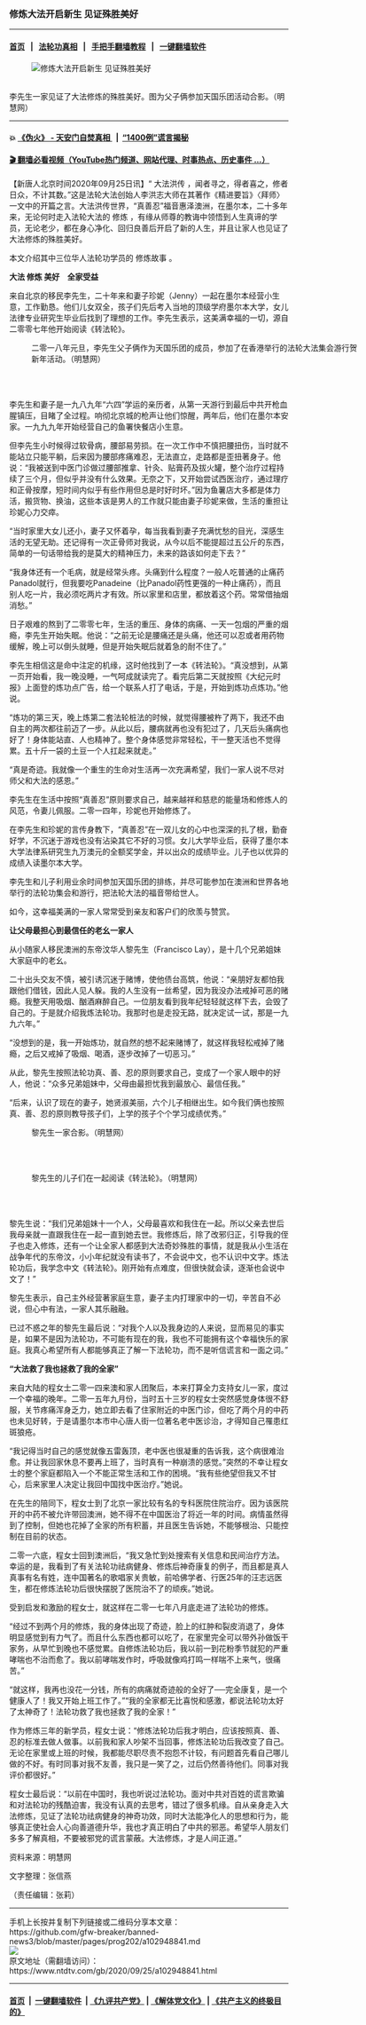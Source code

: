 ### 修炼大法开启新生 见证殊胜美好
------------------------

#### [首页](https://github.com/gfw-breaker/banned-news3/blob/master/README.md) &nbsp;&nbsp;|&nbsp;&nbsp; [法轮功真相](https://github.com/begood0513/basic/blob/master/README.md)  &nbsp;&nbsp;|&nbsp;&nbsp; [手把手翻墙教程](https://github.com/gfw-breaker/guides/wiki)  &nbsp;&nbsp;|&nbsp;&nbsp; [一键翻墙软件](https://github.com/gfw-breaker/nogfw/blob/master/README.md)  



<div><div class="featured_image">
 <figure>
  <img alt="修炼大法开启新生 见证殊胜美好" src="https://i.ntdtv.com/assets/uploads/2020/09/2020-09-25_132614-800x450.jpg"/>
 </figure><br/>
 <span class="caption">
  李先生一家见证了大法修炼的殊胜美好。图为父子俩参加天国乐团活动合影。（明慧网）
 </span>
</div>
</div><hr/>

#### 💥 [《伪火》 - 天安门自焚真相 ](http://158.247.195.190:10000/videos/blog/weihuo.html)&nbsp; |&nbsp; [“1400例”谎言揭秘  ](http://158.247.195.190:10000/videos/blog/jiexi1400.html)

#### [ 🎬  翻墙必看视频（YouTube热门频道、网站代理、时事热点、历史事件 ...）](https://github.com/gfw-breaker/links/blob/master/banned.md)

<div><div class="post_content" itemprop="articleBody">
 <p>
  【新唐人北京时间2020年09月25日讯】“
  <ok href="https://www.ntdtv.com/gb/大法洪传.htm">
   大法洪传
  </ok>
  ，闻者寻之，得者喜之，修者日众，不计其数。”这是法轮大法创始人李洪志大师在其著作《精进要旨》〈拜师〉一文中的开篇之言。大法洪传世界，“真善忍”福音惠泽澳洲，在墨尔本，二十多年来，无论何时走入法轮大法的
  <ok href="https://www.ntdtv.com/gb/修炼.htm">
   修炼
  </ok>
  ，有缘从师尊的教诲中领悟到人生真谛的学员，无论老少，都在身心净化、回归良善后开启了新的人生，并且让家人也见证了大法修炼的殊胜美好。
 </p>
 <p>
  本文介绍其中三位华人法轮功学员的
  <ok href="https://www.ntdtv.com/gb/修炼故事.htm">
   修炼故事
  </ok>
  。
 </p>
 <p>
  <strong>
   大法
   <ok href="https://www.ntdtv.com/gb/修炼.htm">
    修炼
   </ok>
   美好　全家受益
  </strong>
 </p>
 <p>
  来自北京的移民李先生，二十年来和妻子珍妮（Jenny）一起在墨尔本经营小生意，工作勤恳。他们儿女双全，孩子们先后考入当地的顶级学府墨尔本大学，女儿法律专业研究生毕业后找到了理想的工作。李先生表示，这美满幸福的一切，源自二零零七年他开始阅读《转法轮》。
 </p>
 <figure class="wp-caption alignnone" id="attachment_102948845" style="width: 600px">
  <img alt="" class="size-medium wp-image-102948845" src="https://i.ntdtv.com/assets/uploads/2020/09/2020-09-25_132056-600x561.jpg">
   <br/><figcaption class="wp-caption-text">
    二零一八年元旦，李先生父子俩作为天国乐团的成员，参加了在香港举行的法轮大法集会游行贺新年活动。（明慧网）
    <br/>
   </figcaption><br/>
  </img>
 </figure><br/>
 <p>
  李先生和妻子是一九八九年“六四”学运的亲历者，从第一天游行到最后中共开枪血腥镇压，目睹了全过程。响彻北京城的枪声让他们惊醒，两年后，他们在墨尔本安家。一九九九年开始经营自己的鱼署快餐店小生意。
 </p>
 <p>
  但李先生小时候得过软骨病，腰部易劳损。在一次工作中不慎把腰扭伤，当时就不能站立只能平躺，后来因为腰部疼痛难忍，无法直立，走路都是歪扭著身子。他说：“我被送到中医门诊做过腰部推拿、针灸、贴膏药及拔火罐，整个治疗过程持续了三个月，但似乎并没有什么效果。无奈之下，又开始尝试西医治疗，通过理疗和正骨按摩，短时间内似乎有些作用但总是时好时坏。”因为鱼薯店大多都是体力活，搬货物、换油，这些本该是男人的工作就只能由妻子珍妮来做，生活的重担让珍妮心力交瘁。
 </p>
 <p>
  “当时家里大女儿还小，妻子又怀着孕，每当我看到妻子充满忧愁的目光，深感生活的无望无助。还记得有一次正骨师对我说，从今以后不能提超过五公斤的东西，简单的一句话带给我的是莫大的精神压力，未来的路该如何走下去？”
 </p>
 <p>
  “我身体还有一个毛病，就是经常头疼。头痛到什么程度？一般人吃普通的止痛药Panadol就行，但我要吃Panadeine（比Panadol药性更强的一种止痛药），而且别人吃一片，我必须吃两片才有效。所以家里和店里，都放着这个药。常常借抽烟消愁。”
 </p>
 <p>
  日子艰难的熬到了二零零七年，生活的重压、身体的病痛、一天一包烟的严重的烟瘾，李先生开始失眠。他说：“之前无论是腰痛还是头痛，他还可以忍或者用药物缓解，晚上可以倒头就睡，但是开始失眠后就着急的耐不住了。”
 </p>
 <p>
  李先生相信这是命中注定的机缘，这时他找到了一本《转法轮》。“真没想到，从第一页开始看，我一晚没睡，一气呵成就读完了。看完后第二天就按照《大纪元时报》上面登的炼功点广告，给一个联系人打了电话，于是，开始到炼功点炼功。”他说。
 </p>
 <p>
  “炼功的第三天，晚上炼第二套法轮桩法的时候，就觉得腰被杵了两下，我还不由自主的两次都往前迈了一步。从此以后，腰病就再也没有犯过了，几天后头痛病也好了！身体能站直、人也精神了。整个身体感觉非常轻松，干一整天活也不觉得累。五十斤一袋的土豆一个人扛起来就走。”
 </p>
 <p>
  “真是奇迹。我就像一个重生的生命对生活再一次充满希望，我们一家人说不尽对师父和大法的感恩。”
 </p>
 <p>
  李先生在生活中按照“真善忍”原则要求自己，越来越祥和慈悲的能量场和修炼人的风范，令妻儿佩服。二零一四年，珍妮也开始修炼了。
 </p>
 <p>
  在李先生和珍妮的言传身教下，“真善忍”在一双儿女的心中也深深的扎了根，勤奋好学，不沉迷于游戏也没有沾染其它不好的习惯。女儿大学毕业后，获得了墨尔本大学法律系研究生九万澳元的全额奖学金，并以出众的成绩毕业。儿子也以优异的成绩入读墨尔本大学。
 </p>
 <p>
  李先生和儿子利用业余时间参加天国乐团的排练，并尽可能参加在澳洲和世界各地举行的法轮功集会和游行，把法轮大法的福音带给世人。
 </p>
 <p>
  如今，这幸福美满的一家人常常受到亲友和客户们的欣羡与赞赏。
 </p>
 <p>
  <strong>
   让父母最担心到最信任的老幺一家人
  </strong>
 </p>
 <p>
  从小随家人移民澳洲的东帝汶华人黎先生（Francisco Lay），是十几个兄弟姐妹大家庭中的老幺。
 </p>
 <p>
  二十出头交友不慎，被引诱沉迷于赌博，使他债台高筑，他说：“亲朋好友都怕我跟他们借钱，因此人见人躲。我的人生没有一丝希望，因为我没办法戒掉可恶的赌瘾。我整天用吸烟、酗酒麻醉自己。一位朋友看到我年纪轻轻就这样下去，会毁了自己的。于是就介绍我炼法轮功。我那时也是走投无路，就决定试一试，那是一九九六年。”
 </p>
 <p>
  “没想到的是，我一开始炼功，就自然的想不起来赌博了，就这样我轻松戒掉了赌瘾，之后又戒掉了吸烟、喝酒，逐步改掉了一切恶习。”
 </p>
 <p>
  从此，黎先生按照法轮功真、善、忍的原则要求自己，变成了一个家人眼中的好人，他说：“众多兄弟姐妹中，父母由最担忧我到最放心、最信任我。”
 </p>
 <p>
  “后来，认识了现在的妻子，她贤淑美丽，六个儿子相继出生。如今我们俩也按照真、善、忍的原则教导孩子们，上学的孩子个个学习成绩优秀。”
 </p>
 <figure class="wp-caption alignnone" id="attachment_102948844" style="width: 600px">
  <img alt="" class="size-medium wp-image-102948844" src="https://i.ntdtv.com/assets/uploads/2020/09/2020-09-25_132040-600x484.jpg">
   <br/><figcaption class="wp-caption-text">
    黎先生一家合影。（明慧网）
    <br/>
   </figcaption><br/>
  </img>
 </figure><br/>
 <figure class="wp-caption alignnone" id="attachment_102948843" style="width: 600px">
  <img alt="" class="size-medium wp-image-102948843" src="https://i.ntdtv.com/assets/uploads/2020/09/2020-09-25_132030-600x295.jpg"/>
  <br/><figcaption class="wp-caption-text">
   黎先生的儿子们在一起阅读《转法轮》。（明慧网）
   <br/>
  </figcaption><br/>
 </figure><br/>
 <p>
  黎先生说：“我们兄弟姐妹十一个人，父母最喜欢和我住在一起。所以父亲去世后我母亲就一直跟我住在一起一直到她去世。我修炼后，除了改邪归正，引导我的侄子也走入修炼，还有一个让全家人都感到大法奇妙殊胜的事情，就是我从小生活在战争年代的东帝汶，小小年纪就没有读书了，不会说中文，也不认识中文字。炼法轮功后，我学念中文《转法轮》。刚开始有点难度，但很快就会读，逐渐也会说中文了！”
 </p>
 <p>
  黎先生表示，自己主外经营著家庭生意，妻子主内打理家中的一切，辛苦自不必说，但心中有法，一家人其乐融融。
 </p>
 <p>
  已过不惑之年的黎先生最后说：“对我个人以及我身边的人来说，显而易见的事实是，如果不是因为法轮功，不可能有现在的我，我也不可能拥有这个幸福快乐的家庭。我真心希望所有人都能够真正了解一下法轮功，而不是听信谎言和一面之词。”
 </p>
 <p>
  <strong>
   “大法救了我也拯救了我的全家”
  </strong>
 </p>
 <p>
  来自大陆的程女士二零一四来澳和家人团聚后，本来打算全力支持女儿一家，度过一个幸福的晚年。二零一五年九月份，当时五十三岁的程女士突然感觉身体很不舒服，关节疼痛浑身乏力，她立即去看了住家附近的中医门诊，但吃了两个月的中药也未见好转，于是请墨尔本市中心唐人街一位著名老中医诊治，才得知自己罹患红斑狼疮。
 </p>
 <p>
  “我记得当时自己的感觉就像五雷轰顶，老中医也很凝重的告诉我，这个病很难治愈。并让我回家休息不要再上班了，当时真有一种崩溃的感觉。”突然的不幸让程女士的整个家庭都陷入一个不能正常生活和工作的困境。“我有些绝望但我又不甘心，后来家里人决定让我回中国找中医治疗。”她说。
 </p>
 <p>
  在先生的陪同下，程女士到了北京一家比较有名的专科医院住院治疗。因为该医院开的中药不被允许带回澳洲，她不得不在中国医治了将近一年的时间。病情虽然得到了控制，但她也花掉了全家的所有积蓄，并且医生告诉她，不能够根治、只能控制在目前的状态。
 </p>
 <p>
  二零一六底，程女士回到澳洲后，“我又急忙到处搜索有关信息和民间治疗方法。幸运的是，我看到了有关法轮功祛病健身、修炼后神奇康复的例子，而且都是真人真事有名有姓，连中国著名的歌唱家关贵敏，前哈佛学者、行医25年的汪志远医生，都在修炼法轮功后很快摆脱了医院治不了的顽疾。”她说。
 </p>
 <p>
  受到启发和激励的程女士，就这样在二零一七年八月底走进了法轮功的修炼。
 </p>
 <p>
  “经过不到两个月的修炼，我的身体出现了奇迹，脸上的红肿和裂皮消退了，身体明显感觉到有力气了。而且什么东西也都可以吃了，在家里完全可以带外孙做饭干家务，从早忙到晚也不感觉累。自修炼法轮功后，我以前一到花粉季节就犯的严重哮喘也不治而愈了。我以前哮喘发作时，呼吸就像鸡打鸣一样喘不上来气，很痛苦。”
 </p>
 <p>
  “就这样，我再也没花一分钱，所有的病痛就奇迹般的全好了──完全康复，是一个健康人了！我又开始上班工作了。”“我的全家都无比喜悦和感激，都说法轮功太好了太神奇了！法轮功救了我也拯救了我的全家！”
 </p>
 <p>
  作为修炼三年的新学员，程女士说：“修炼法轮功后我才明白，应该按照真、善、忍的标准去做人做事。以前我和家人吵架不当回事，修炼法轮功后我改变了自己。无论在家里或上班的时候，我都能尽职尽责不抱怨不计较，有问题首先看自己哪儿做的不好。有时同事对我不友善，我只是一笑了之，过后仍然善待他们。同事对我评价都很好。”
 </p>
 <p>
  程女士最后说：“以前在中国时，我也听说过法轮功。面对中共对百姓的谎言欺骗和对法轮功的残酷迫害，我没有认真的去思考，错过了很多机缘。自从亲身走入大法修炼，见证了法轮功祛病健身的神奇功效，同时大法能净化人的思想和行为，能够真正使社会人心向善道德升华，我也才真正明白了中共的邪恶。希望华人朋友们多多了解真相，不要被邪党的谎言蒙蔽。大法修炼，才是人间正道。”
 </p>
 <p>
  资料来源：明慧网
 </p>
 <p>
  文字整理：张信燕
 </p>
 <p>
  （责任编辑：张莉）
 </p>
 <div class="single_ad">
 </div>
</div>
</div>
<hr/>
手机上长按并复制下列链接或二维码分享本文章：<br/>
https://github.com/gfw-breaker/banned-news3/blob/master/pages/prog202/a102948841.md <br/>
<a href='https://github.com/gfw-breaker/banned-news3/blob/master/pages/prog202/a102948841.md'><img src='https://github.com/gfw-breaker/banned-news3/blob/master/pages/prog202/a102948841.md.png'/></a> <br/>
原文地址（需翻墙访问）：https://www.ntdtv.com/gb/2020/09/25/a102948841.html


------------------------
#### [首页](https://github.com/gfw-breaker/banned-news3/blob/master/README.md) &nbsp;|&nbsp; [一键翻墙软件](https://github.com/gfw-breaker/nogfw/blob/master/README.md) &nbsp;| [《九评共产党》](https://github.com/gfw-breaker/9ping.md/blob/master/README.md#九评之一评共产党是什么) | [《解体党文化》](https://github.com/gfw-breaker/jtdwh.md/blob/master/README.md) | [《共产主义的终极目的》](https://github.com/gfw-breaker/gczydzjmd.md/blob/master/README.md)


<img src='http://gfw-breaker.win/banned-news3/pages/prog202/a102948841.md' width='0px' height='0px'/>